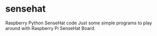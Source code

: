 # sensehat
Raspberry Python SenseHat code
Just some simple programs to play around with Raspberry Pi SenseHat Board.

